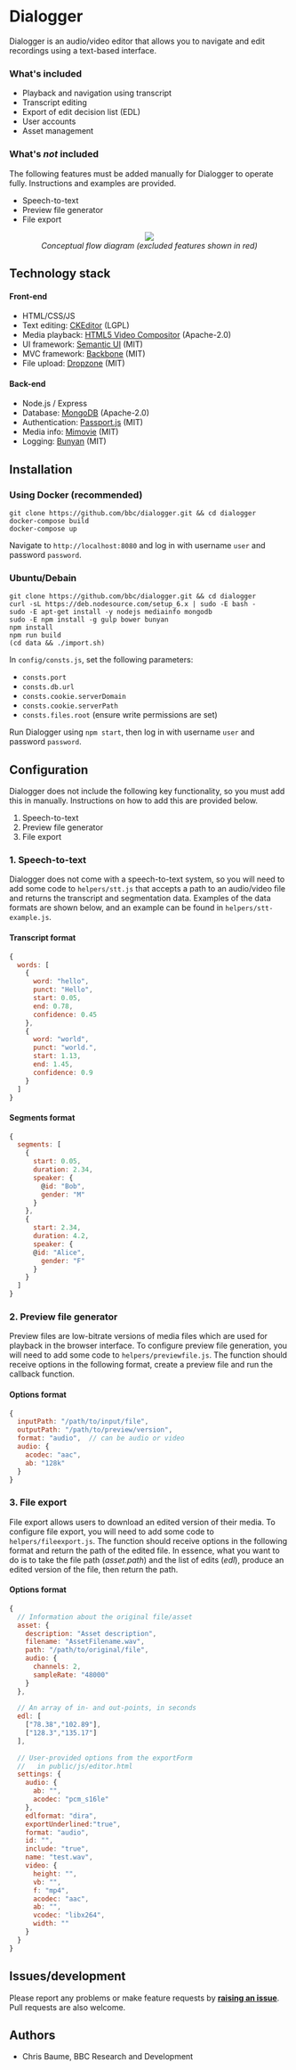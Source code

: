 # Dialogger 

Dialogger is an audio/video editor that allows you to navigate and edit recordings using a text-based interface.

### What's included
* Playback and navigation using transcript
* Transcript editing
* Export of edit decision list (EDL)
* User accounts
* Asset management

### What's *not* included
The following features must be added manually for Dialogger to operate fully. Instructions and examples are provided.

* Speech-to-text
* Preview file generator
* File export

<p align="center">
  <img src="flow-diagram.png"><br />
  <i>Conceptual flow diagram (excluded features shown in red)</i>
</p>

## Technology stack

#### Front-end

* HTML/CSS/JS
* Text editing: [CKEditor](http://ckeditor.com/) (LGPL)
* Media playback: [HTML5 Video Compositor](https://github.com/bbc/html5-video-compositor) (Apache-2.0)
* UI framework: [Semantic UI](https://semantic-ui.com/) (MIT)
* MVC framework: [Backbone](http://backbonejs.org/) (MIT)
* File upload: [Dropzone](http://www.dropzonejs.com/) (MIT)

#### Back-end

* Node.js / Express
* Database: [MongoDB](https://www.mongodb.com/) (Apache-2.0)
* Authentication: [Passport.js](http://passportjs.org/) (MIT)
* Media info: [Mimovie](https://github.com/rodrigopolo/mimovie) (MIT)
* Logging: [Bunyan](https://github.com/trentm/node-bunyan) (MIT)

## Installation

### Using Docker (recommended)

    git clone https://github.com/bbc/dialogger.git && cd dialogger
    docker-compose build
    docker-compose up

Navigate to `http://localhost:8080` and log in with username `user` and password `password`.

### Ubuntu/Debain

    git clone https://github.com/bbc/dialogger.git && cd dialogger
    curl -sL https://deb.nodesource.com/setup_6.x | sudo -E bash -
    sudo -E apt-get install -y nodejs mediainfo mongodb
    sudo -E npm install -g gulp bower bunyan
    npm install
    npm run build
    (cd data && ./import.sh)

In `config/consts.js`, set the following parameters:

* `consts.port`
* `consts.db.url`
* `consts.cookie.serverDomain`
* `consts.cookie.serverPath`
* `consts.files.root` (ensure write permissions are set)

Run Dialogger using `npm start`, then log in with username `user` and password `password`.

## Configuration

Dialogger does not include the following key functionality, so you must add this in manually. Instructions on how to
add this are provided below.

1. Speech-to-text
1. Preview file generator
1. File export

### 1. Speech-to-text 

Dialogger does not come with a speech-to-text system, so you will need to add some code to `helpers/stt.js` that
accepts a path to an audio/video file and returns the transcript and segmentation data.
Examples of the data formats are shown below, and an example can be found in `helpers/stt-example.js`.

#### Transcript format

```javascript
{
  words: [
    {
      word: "hello",
      punct: "Hello",
      start: 0.05,
      end: 0.78,
      confidence: 0.45
    },
    {
      word: "world",
      punct: "world.",
      start: 1.13,
      end: 1.45,
      confidence: 0.9
    }
  ]
}
```

#### Segments format

```javascript
{
  segments: [
    {
      start: 0.05,
      duration: 2.34,
      speaker: {
        @id: "Bob",
        gender: "M"
      }
    },
    {
      start: 2.34,
      duration: 4.2,
      speaker: {
      @id: "Alice",
        gender: "F"
      }
    }
  ]
}
```

### 2. Preview file generator
Preview files are low-bitrate versions of media files which are used for playback in the browser interface. To
configure preview file generation, you will need to add some code to `helpers/previewfile.js`. The function should
receive options in the following format, create a preview file and run the callback function. 

#### Options format

```javascript
{
  inputPath: "/path/to/input/file",
  outputPath: "/path/to/preview/version",
  format: "audio",  // can be audio or video
  audio: {
    acodec: "aac",
    ab: "128k"
  }    
}
```

### 3. File export
File export allows users to download an edited version of their media. To configure file export, you will need to add
some code to `helpers/fileexport.js`. The function should receive options in the following format and return the path
of the edited file. In essence, what you want to do is to take the file path (*asset.path*) and the list of edits
(*edl*), produce an edited version of the file, then return the path.

#### Options format

```javascript
{
  // Information about the original file/asset
  asset: {
    description: "Asset description",
    filename: "AssetFilename.wav",
    path: "/path/to/original/file",
    audio: {
      channels: 2,
      sampleRate: "48000"
    }
  },
  
  // An array of in- and out-points, in seconds
  edl: [
    ["78.38","102.89"],
    ["128.3","135.17"]
  ],
  
  // User-provided options from the exportForm
  //   in public/js/editor.html
  settings: {
    audio: {
      ab: "",
      acodec: "pcm_s16le"
    },
    edlformat: "dira",
    exportUnderlined:"true",
    format: "audio",
    id: "",
    include: "true",
    name: "test.wav",
    video: {
      height: "",
      vb: "",
      f: "mp4",
      acodec: "aac",
      ab: "",
      vcodec: "libx264",
      width: ""
    }
  }
}
```

## Issues/development

Please report any problems or make feature requests by **[raising an issue](./issues/new)**.
Pull requests are also welcome.

## Authors

* Chris Baume, BBC Research and Development
